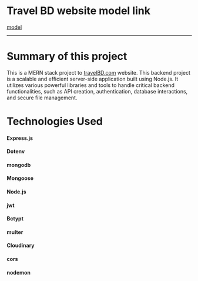 # Travel BD website model link 

[model](https://app.eraser.io/workspace/rK7J4ho9JjxafGwBv2UM?origin=share)


---
# Summary of this project

This  is a MERN stack project to [travelBD.com](https://travelbd-158bd.web.app) website. This backend project is a scalable and efficient server-side application built using Node.js. It utilizes various powerful libraries and tools to handle critical backend functionalities, such as API creation, authentication, database interactions, and secure file management.


# Technologies Used
 #### Express.js
 #### Dotenv 
 #### mongodb
 #### Mongoose 
 #### Node.js
 #### jwt
 #### Bctypt
 #### multer
 #### Cloudinary 
 #### cors
 #### nodemon
